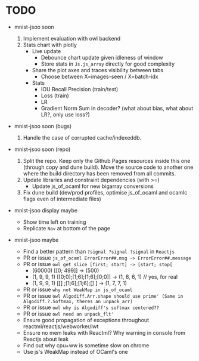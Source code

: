 # TODO
- mnist-jsoo soon
   1. Implement evaluation with owl backend
   1. Stats chart with plotly
      - Live update
         - Debounce chart update given idleness of window
         - Store stats in `Js.js_array` directly for good complexity
      - Share the plot axes and traces visibility between tabs
         - Choose between X=images-seen / X=batch-idx
      - Stats
         - IOU Recall Precision (train/test)
         - Loss (train)
         - LR
         - Gradient Norm Sum in decoder? (what about bias, what about LR?, only use loss?)


- mnist-jsoo soon (bugs)
   1. Handle the case of corrupted cache/indexeddb.


- mnist-jsoo soon (repo)
   1. Split the repo. Keep only the Github Pages resources inside this one (through copy and dune build). Move the source code to another one where the build directory has been removed from all commits.
   1. Update libraries and constraint dependencies (with >=)
      - Update js_of_ocaml for new bigarray conversions
   1. Fix dune build (dev/prod profiles, optimise js_of_ocaml and ocamlc flags even of intermediate files)


- mnist-jsoo display maybe
   - Show time left on training
   - Replicate `Nav` at bottom of the page


- mnist-jsoo maybe
   - Find a better pattern than `?signal ?signal ?signal` in `Reactjs`
   - PR or issue `js_of_ocaml ErrorError##.msg -> ErrorError##.message`
   - PR or issue `owl get_slice [first; start] -> [start; stop[`
      - (60000) [[0; 499]] -> (500)
      - (1, 9, 9, 1) [[0;0];[1;6];[1;6];[0;0]] -> (1, 6, 6, 1) // yes, for real
      - (1, 9, 9, 1) [[]   ;[1;6];[1;6];[]   ] -> (1, 7, 7, 1)
   - PR or issue `why not WeakMap in js_of_ocaml`
   - PR or issue `owl Algodiff.Arr.shape should use prime' (Same in Algodiff.?.Softmax, theres an unpack_arr)`
   - PR or issue `owl why is Algodiff's softmax centered??`
   - PR or issue `owl need an unpack_flt'`
   - Ensure good propagation of exceptions throughout reactml/reactjs/webworker/lwt
   - Ensure no mem leaks with Reactml? Why warning in console from Reactjs about leak
   - Find out why cpu+ww is sometime slow on chrome
   - Use js's WeakMap instead of OCaml's one
